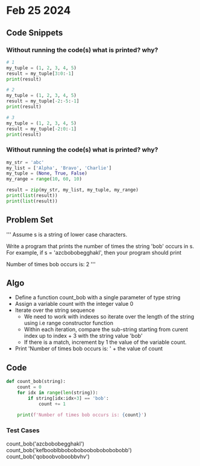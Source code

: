 # Feb 25 2024

## Code Snippets
### Without running the code(s) what is printed? why?
```python
# 1
my_tuple = (1, 2, 3, 4, 5)
result = my_tuple[3:0:-1]
print(result)       

# 2
my_tuple = (1, 2, 3, 4, 5)
result = my_tuple[-2:-5:-1]
print(result)       

# 3
my_tuple = (1, 2, 3, 4, 5)
result = my_tuple[-2:0:-1]
print(result)
```

### Without running the code(s) what is printed? why?
```python
my_str = 'abc'
my_list = ['Alpha', 'Bravo', 'Charlie']
my_tuple = (None, True, False)
my_range = range(10, 60, 10)

result = zip(my_str, my_list, my_tuple, my_range)
print(list(result)) 
print(list(result))
```

## Problem Set
'''
Assume s is a string of lower case characters.

Write a program that prints the number of times the string 'bob' occurs in s. For example, if s = 'azcbobobegghakl', then your program should print

Number of times bob occurs is: 2
'''

## Algo
- Define a function count_bob with a single parameter of type string
- Assign a variable count with the integer value 0
- Iterate over the string sequence
    - We need to work with indexes so iterate over the length of the string using i.e range constructor function
    - Within each iteration, compare the sub-string starting from curent index up to index + 3 with the string value 'bob'
    - If there is a match, increment by 1 the value of the variable count.
- Print 'Number of times bob occurs is: ' + the value of count

## Code
```python
def count_bob(string):
    count = 0
    for idx in range(len(string)):
        if string[idx:idx+3] == 'bob':
            count += 1
    
    print(f'Number of times bob occurs is: {count}')
```
### Test Cases
count_bob('azcbobobegghakl')
count_bob('kefbooblbboboboboobobobobobobb')
count_bob('qoboobvoboobbvhv')

